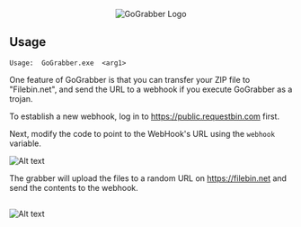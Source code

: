 

<p align="center">
  <img src="https://i.ibb.co/bNz6sxf/template.png" alt="GoGrabber Logo""/>
</p>


##  Usage

`Usage:  GoGrabber.exe  <arg1>`

One feature of GoGrabber is that you can transfer your ZIP file to "Filebin.net", and send the URL to a webhook if you execute GoGrabber as a trojan.

To establish a new webhook, log in to https://public.requestbin.com first.

Next, modify the code to point to the WebHook's URL using the `webhook` variable.

![Alt text](https://i.ibb.co/X82tXFX/1.png)

The grabber will upload the files to a random URL on https://filebin.net and send the contents to the webhook.

##

![Alt text](https://i.ibb.co/cYKTqQs/2023-12-22-14-55-24.png)

